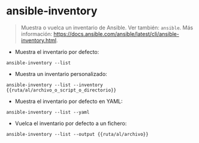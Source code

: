 # ansible-inventory

> Muestra o vuelca un inventario de Ansible.
> Ver también: `ansible`.
> Más información: <https://docs.ansible.com/ansible/latest/cli/ansible-inventory.html>.

- Muestra el inventario por defecto:

`ansible-inventory --list`

- Muestra un inventario personalizado:

`ansible-inventory --list --inventory {{ruta/al/archivo_o_script_o_directorio}}`

- Muestra el inventario por defecto en YAML:

`ansible-inventory --list --yaml`

- Vuelca el inventario por defecto a un fichero:

`ansible-inventory --list --output {{ruta/al/archivo}}`
